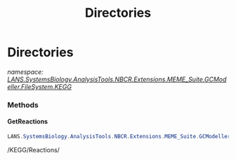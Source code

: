 ﻿---
title: Directories
---

# Directories
_namespace: [LANS.SystemsBiology.AnalysisTools.NBCR.Extensions.MEME_Suite.GCModeller.FileSystem.KEGG](N-LANS.SystemsBiology.AnalysisTools.NBCR.Extensions.MEME_Suite.GCModeller.FileSystem.KEGG.html)_



### Methods

#### GetReactions
```csharp
LANS.SystemsBiology.AnalysisTools.NBCR.Extensions.MEME_Suite.GCModeller.FileSystem.KEGG.Directories.GetReactions
```
/KEGG/Reactions/




